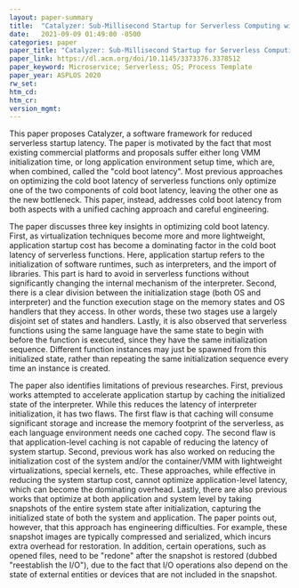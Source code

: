 ```yaml
---
layout: paper-summary
title:  "Catalyzer: Sub-Millisecond Startup for Serverless Computing with Initialization-Less Booting"
date:   2021-09-09 01:49:00 -0500
categories: paper
paper_title: "Catalyzer: Sub-Millisecond Startup for Serverless Computing with Initialization-Less Booting"
paper_link: https://dl.acm.org/doi/10.1145/3373376.3378512
paper_keyword: Microservice; Serverless; OS; Process Template
paper_year: ASPLOS 2020
rw_set:
htm_cd:
htm_cr:
version_mgmt:
---
```


<!--
**Comments:**

1. This paper is very loosely organized and hard to read. While I definitely acknowledge the contributions
   made by the authors, and judging from the author list, it seems that the contributions in this paper have already 
   been applied in industrial production systems, which is impressive and stronger than plain talking.
   But, on the other hand, I do suggest the authors to further think on the motivation and the key insights of the 
   approach, especially the high-level insights, or let's say, what could readers learn from this paper? What is
   the take-away message? I could not find any in this paper.
   Also, I appreciate the individual ideas presented in this paper, and I understand that the authors just applied 
   a series of techniques to reduce startup latency for serverless environment, but these ideas should be more
   organized, and be discussed under a few common topics (e.g., reducing VMM initialization latency, reducing language 
   environment latency, etc.).
   The current paper just makes it look like these techniques are just ad-hoc patches that you randomly found 
   working via trial-and-error, and do not have a common goal to optimize on.
   Besides, many paragraphs lack an opening and conclusion. Why is the paragraph important? What is the conclusion of 
   the paragraph?

2. The paper makes conflicting claims. 
   Insight 1 says "most of the startup latency comes from application initialization", then in Sec. 2.2 it says 
   "sandbox initialization is stable for different workloads and dominates the latency overhead for
    simple functions like Python Hello."
   I understand that these two might both be correct, because they have different assumptions. But in this case, why do
   you even mention the "Python Hello" case that is neither representative, nor further explored in the paper?

3. Some terminologies usages are confusing. For example, what is a "critical section" in Fig. 8(a)?
   Sec. 3.3, "I/O reconnection is performed asynchronously on the restore critical path" -- what does "asynchronously" mean? Why it is on the critical path if asynchronously?
   Sec. 3.1, what is "two layered EPT"? 

4. The paper proposes concepts but never discusses them.
   Cold boot, warm boot, fork boot are proposed in Sec. 2.3, and then only mentioned at a few extra locations later.
   So what are the overall picture of these booting techniques?
   Similarly, sfork() is proposed in the beginning of Sec. 4, and never discussed again, e.g., how do you incorporate
   techniques discussed later in Sec. 4 into your sfork()?

5. Many important design decisions are unjustified. For example, why do you need to reconnect the I/O? 
   Why does metadata need to be stored separately rather than just within the snapshot image?
   Readers are not all experts in certain implementations of the VMM. At least give a few points on why previous
   approaches do this and why they are hard to avoid (which also highlights your contribution).
-->

This paper proposes Catalyzer, a software framework for reduced serverless startup latency. The paper is motivated by
the fact that most existing commercial platforms and proposals suffer either long VMM initialization time, or 
long application environment setup time, which are, when combined, called the "cold boot latency". 
Most previous approaches on optimizing the cold boot latency of serverless functions only optimize one of the two
components of cold boot latency, leaving the other one as the new bottleneck.
This paper, instead, addresses cold boot latency from both aspects with a unified caching approach and careful 
engineering.

The paper discusses three key insights in optimizing cold boot latency. First, as virtualization techniques become
more and more lightweight, application startup cost has become a dominating factor in the cold boot latency of
serverless functions. Here, application startup refers to the initialization of software runtimes, such as interpreters,
and the import of libraries. This part is hard to avoid in serverless functions without significantly changing the 
internal mechanism of the interpreter.
Second, there is a clear division between the initialization stage (both OS and interpreter) and the function 
execution stage on the memory states and OS handlers that they access. In other words, these two stages use a largely
disjoint set of states and handlers. 
Lastly, it is also observed that serverless functions using the same language have the same state to begin with
before the function is executed, since they have the same initialization sequence. Different function instances may
just be spawned from this initialized state, rather than repeating the same initialization sequence every time an
instance is created.

The paper also identifies limitations of previous researches.
First, previous works attempted to accelerate application startup by caching the initialized state of the interpreter.
While this reduces the latency of interpreter initialization, it has two flaws. The first flaw is that caching will
consume significant storage and increase the memory footprint of the serverless, as each language environment needs 
one cached copy. The second flaw is that application-level caching is not capable of reducing the latency of 
system startup.
Second, previous work has also worked on reducing the initialization cost of the system and/or the container/VMM
with lightweight virtualizations, special kernels, etc. These approaches, while effective in reducing the 
system startup cost, cannot optimize application-level latency, which can become the dominating overhead.
Lastly, there are also previous works that optimize at both application and system level by taking snapshots of the
entire system state after initialization, capturing the initialized state of both the system and application. 
The paper points out, however, that this approach has engineering difficulties. For example, these snapshot images are
typically compressed and serialized, which incurs extra overhead for restoration. In addition, certain operations,
such as opened files, need to be "redone" after the snapshot is restored (dubbed "reestablish the I/O"), due to the 
fact that I/O operations also depend on the state of external entities or devices that are not included in the snapshot.


